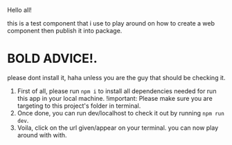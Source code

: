 Hello all!

this is a test component that i use to play around on how to create a web component then publish it into package.

#   <h1>BOLD ADVICE!.</h1>  ## 
please dont install it, haha
unless you are the guy that should be checking it.

1. First of all, please run ```npm i``` to install all dependencies needed for run this app in your local machine. !important: Please make sure you are targeting to this project's folder in terminal.
2. Once done, you can run dev/localhost to check it out by running ```npm run dev```.
3. Voila, click on the url given/appear on your terminal. you can now play around with with.